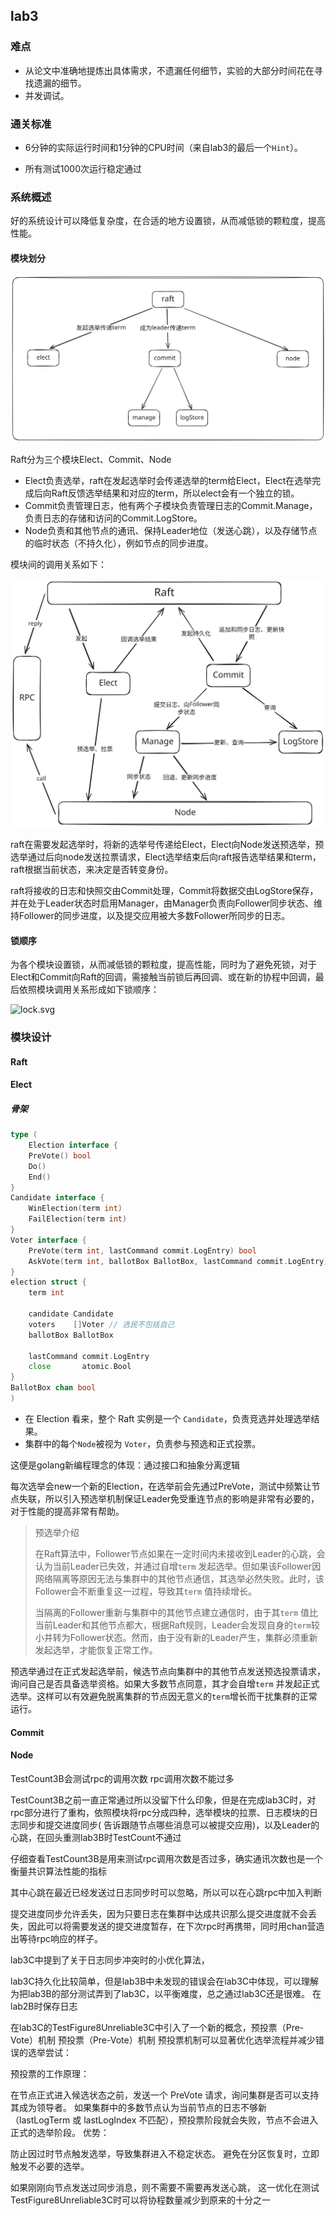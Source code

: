 ## lab3

### 难点

- 从论文中准确地提炼出具体需求，不遗漏任何细节，实验的大部分时间花在寻找遗漏的细节。
- 并发调试。

### 通关标准
- 6分钟的实际运行时间和1分钟的CPU时间（来自lab3的最后一个`Hint`）。

- 所有测试1000次运行稳定通过

### 系统概述

好的系统设计可以降低复杂度，在合适的地方设置锁，从而减低锁的颗粒度，提高性能。

#### 模块划分

![module-division.svg](img/module-division.svg)

Raft分为三个模块Elect、Commit、Node

- Elect负责选举，raft在发起选举时会传递选举的term给Elect，Elect在选举完成后向Raft反馈选举结果和对应的term，所以elect会有一个独立的锁。
- Commit负责管理日志，他有两个子模块负责管理日志的Commit.Manage，负责日志的存储和访问的Commit.LogStore。
- Node负责和其他节点的通讯、保持Leader地位（发送心跳），以及存储节点的临时状态（不持久化），例如节点的同步进度。

模块间的调用关系如下：

![module-call.svg](img/module-call.svg)

raft在需要发起选举时，将新的选举号传递给Elect，Elect向Node发送预选举，预选举通过后向node发送拉票请求，Elect选举结束后向raft报告选举结果和term，raft根据当前状态，来决定是否转变身份。

raft将接收的日志和快照交由Commit处理，Commit将数据交由LogStore保存，并在处于Leader状态时启用Manager，由Manager负责向Follower同步状态、维持Follower的同步进度，以及提交应用被大多数Follower所同步的日志。

#### 锁顺序

为各个模块设置锁，从而减低锁的颗粒度，提高性能，同时为了避免死锁，对于Elect和Commit向Raft的回调，需接触当前锁后再回调、或在新的协程中回调，最后依照模块调用关系形成如下锁顺序：

![lock.svg](./img/lock.svg)

### 模块设计

#### Raft

#### Elect

##### 骨架

```go
type (
	Election interface {
	PreVote() bool
	Do()
	End()
}
Candidate interface {
	WinElection(term int)
	FailElection(term int)
}
Voter interface {
	PreVote(term int, lastCommand commit.LogEntry) bool
	AskVote(term int, ballotBox BallotBox, lastCommand commit.LogEntry)
}
election struct {
	term int
	
	candidate Candidate
	voters    []Voter // 选民不包括自己  
	ballotBox BallotBox
	
	lastCommand commit.LogEntry
	close       atomic.Bool
}
BallotBox chan bool
)
```

- 在 Election 看来，整个 Raft 实例是一个 `Candidate`，负责竞选并处理选举结果。
- 集群中的每个`Node`被视为 `Voter`，负责参与预选和正式投票。

这便是golang新编程理念的体现：通过接口和抽象分离逻辑

每次选举会new一个新的Election，在选举前会先通过PreVote，测试中频繁让节点失联，所以引入预选举机制保证Leader免受重连节点的影响是非常有必要的，对于性能的提高非常有帮助。
> 预选举介绍
>
> 在Raft算法中，Follower节点如果在一定时间内未接收到Leader的心跳，会认为当前Leader已失效，并通过自增`term`
> 发起选举。但如果该Follower因网络隔离等原因无法与集群中的其他节点通信，其选举必然失败。此时，该Follower会不断重复这一过程，导致其`term`
> 值持续增长。
>
> 当隔离的Follower重新与集群中的其他节点建立通信时，由于其`term`
> 值比当前Leader和其他节点都大，根据Raft规则，Leader会发现自身的`term`较小并转为Follower状态。然而，由于没有新的Leader产生，集群必须重新发起选举，才能恢复正常工作。
>
>
预选举通过在正式发起选举前，候选节点向集群中的其他节点发送预选投票请求，询问自己是否具备选举资格。如果大多数节点同意，其才会自增`term`
并发起正式选举。这样可以有效避免脱离集群的节点因无意义的`term`增长而干扰集群的正常运行。

#### Commit

#### Node

TestCount3B会测试rpc的调用次数 rpc调用次数不能过多

TestCount3B之前一直正常通过所以没留下什么印象，但是在完成lab3C时，对rpc部分进行了重构，依照模块将rpc分成四种，选举模块的拉票、日志模块的日志同步和提交进度同步(
告诉跟随节点哪些消息可以被提交应用)，以及Leader的心跳，在回头重测lab3B时TestCount不通过

仔细查看TestCount3B是用来测试rpc调用次数是否过多，确实通讯次数也是一个衡量共识算法性能的指标

其中心跳在最近已经发送过日志同步时可以忽略，所以可以在心跳rpc中加入判断

提交进度同步允许丢失，因为只要日志在集群中达成共识那么提交进度就不会丢失，因此可以将需要发送的提交进度暂存，在下次rpc时再携带，同时用chan营造出等待rpc响应的样子。

lab3C中提到了关于日志同步冲突时的小优化算法，

lab3C持久化比较简单，但是lab3B中未发现的错误会在lab3C中体现，可以理解为把lab3B的部分测试弄到了lab3C，以平衡难度，总之通过lab3C还是很难。
在lab2B时保存日志

在lab3C的TestFigure8Unreliable3C中引入了一个新的概念，预投票（Pre-Vote）机制
预投票（Pre-Vote）机制
预投票机制可以显著优化选举流程并减少错误的选举尝试：

预投票的工作原理：

在节点正式进入候选状态之前，发送一个 PreVote 请求，询问集群是否可以支持其成为领导者。
如果集群中的多数节点认为当前节点的日志不够新（lastLogTerm 或 lastLogIndex 不匹配），预投票阶段就会失败，节点不会进入正式的选举阶段。
优势：

防止因过时节点触发选举，导致集群进入不稳定状态。
避免在分区恢复时，立即触发不必要的选举。

如果刚刚向节点发送过同步消息，则不需要不需要再发送心跳，
这一优化在测试TestFigure8Unreliable3C时可以将协程数量减少到原来的十分之一